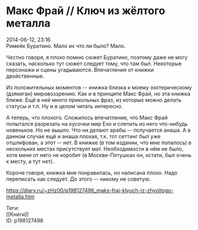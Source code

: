 Макс Фрай // Ключ из жёлтого металла
=====================================

   
 2014-06-12, 23:16   
  Римейк Буратино. Мало их что ли было? Мало.   
   
 Честно говоря, я плохо помню сюжет Буратино, поэтому даже не могу сказать, насколько тут сюжет следует тому, что там был. Некоторые персонажи и сцены угадываются. Впечатления от книжки двойственные.   
   
 Из положительных моментов -- книжка близка к моему эзотерическому (дзякиган) мировоззрению. Как и в принципе Макс Фрай, но эта книжка ближе. Ещё в ней много прикольных фраз, из которых можно делать статусы и т.п. Ну и в целом читать интересно.   
   
 А теперь, что плохого. Сложилось впечатление, что Макс Фрай попытался разрезать на кусочки мир Ехо и слепить из него что-нибудь новенькое. Но не вышло. Что ни делают арабы -- получается анаша. А в данном случае ещё и анаша плохая, т.к. тот сеттинг был уже отшлифован, а этот -- нет. В книжке (в том издании, что мне попалось) в нескольких местах присутствует мат. Необходимости в нём не было, хотя меня от него не коробит (в Москве-Петушках он, кстати, был очень к месту, а тут нет).   
   
 Короче говоря, книжка мне понравилась, но написана плохо. Надо переписать как следует. До этого -- никому не советую.   
    
 <https://diary.ru/~zHz00/p198127496_maks-fraj-klyuch-iz-zhyoltogo-metalla.htm>   
   
 Теги:   
 [[Книги]]   
 ID: p198127496
